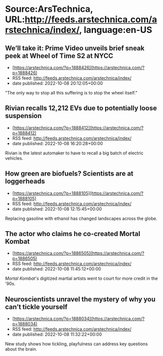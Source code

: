 # Source:ArsTechnica, URL:http://feeds.arstechnica.com/arstechnica/index/, language:en-US

## We’ll take it: Prime Video unveils brief sneak peek at Wheel of Time S2 at NYCC
 - [https://arstechnica.com/?p=1888426](https://arstechnica.com/?p=1888426)
 - RSS feed: http://feeds.arstechnica.com/arstechnica/index/
 - date published: 2022-10-08 20:12:05+00:00

"The only way to stop all this suffering is to stop the wheel itself."

## Rivian recalls 12,212 EVs due to potentially loose suspension
 - [https://arstechnica.com/?p=1888412](https://arstechnica.com/?p=1888412)
 - RSS feed: http://feeds.arstechnica.com/arstechnica/index/
 - date published: 2022-10-08 16:20:28+00:00

Rivian is the latest automaker to have to recall a big batch of electric vehicles.

## How green are biofuels? Scientists are at loggerheads
 - [https://arstechnica.com/?p=1888105](https://arstechnica.com/?p=1888105)
 - RSS feed: http://feeds.arstechnica.com/arstechnica/index/
 - date published: 2022-10-08 12:15:45+00:00

Replacing gasoline with ethanol has changed landscapes across the globe.

## The actor who claims he co-created Mortal Kombat
 - [https://arstechnica.com/?p=1886505](https://arstechnica.com/?p=1886505)
 - RSS feed: http://feeds.arstechnica.com/arstechnica/index/
 - date published: 2022-10-08 11:45:12+00:00

<em>Mortal Kombat</em>'s digitized martial artists went to court for more credit in the '90s.

## Neuroscientists unravel the mystery of why you can’t tickle yourself
 - [https://arstechnica.com/?p=1888034](https://arstechnica.com/?p=1888034)
 - RSS feed: http://feeds.arstechnica.com/arstechnica/index/
 - date published: 2022-10-08 11:32:22+00:00

New study shows how tickling, playfulness can address key questions about the brain.


